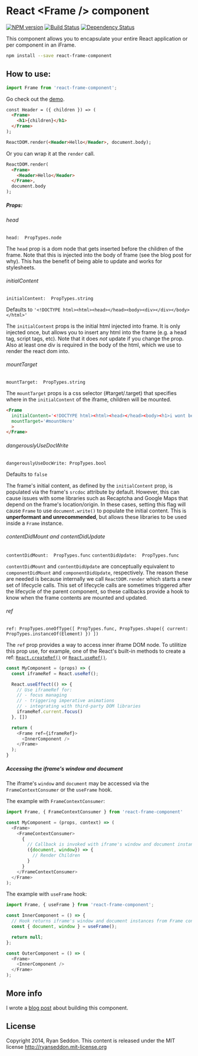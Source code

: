 # React &lt;Frame /> component

[![NPM version][npm-image]][npm-url] [![Build Status][travis-image]][travis-url] [![Dependency Status][depstat-image]][depstat-url]

This component allows you to encapsulate your entire React application or per component in an iFrame.

```bash
npm install --save react-frame-component
```

## How to use:

```js
import Frame from 'react-frame-component';
```

Go check out the [demo][demo-url].

```html
const Header = ({ children }) => (
  <Frame>
    <h1>{children}</h1>
  </Frame>
);

ReactDOM.render(<Header>Hello</Header>, document.body);
```

Or you can wrap it at the `render` call.

```html
ReactDOM.render(
  <Frame>
    <Header>Hello</Header>
  </Frame>,
  document.body
);
```

##### Props:

###### head
`head:  PropTypes.node`

The `head` prop is a dom node that gets inserted before the children of the frame. Note that this is injected into the body of frame (see the blog post for why). This has the benefit of being able to update and works for stylesheets.

###### initialContent
`initialContent:  PropTypes.string`

Defaults to `'<!DOCTYPE html><html><head></head><body><div></div></body></html>'`

The `initialContent` props is the initial html injected into frame. It is only injected once, but allows you to insert any html into the frame (e.g. a head tag, script tags, etc). Note that it does *not* update if you change the prop. Also at least one div is required in the body of the html, which we use to render the react dom into.

###### mountTarget
`mountTarget:  PropTypes.string`

The `mountTarget` props is a css selector (#target/.target) that specifies where in the `initialContent` of the iframe, children will be mounted.

```html
<Frame
  initialContent='<!DOCTYPE html><html><head></head><body><h1>i wont be changed</h1><div id="mountHere"></div></body></html>'
  mountTarget='#mountHere'
  >
</Frame>
```

###### dangerouslyUseDocWrite
`dangerouslyUseDocWrite: PropTypes.bool`

Defaults to `false`

The frame's initial content, as defined by the `initialContent` prop, is populated via the frame's `srcdoc` attribute by default. However, this can cause issues with some libraries such as Recaptcha and Google Maps that depend on the frame's location/origin. In these cases, setting this flag will cause `Frame` to use `document.write()` to populate the initial content. This is **unperformant and unrecommended**, but allows these libraries to be used inside a `Frame` instance.

###### contentDidMount and contentDidUpdate
`contentDidMount:  PropTypes.func`
`contentDidUpdate:  PropTypes.func`

`contentDidMount` and `contentDidUpdate` are conceptually equivalent to
`componentDidMount` and `componentDidUpdate`, respectively. The reason these are
needed is because internally we call `ReactDOM.render` which starts a new set of
lifecycle calls. This set of lifecycle calls are sometimes triggered after the
lifecycle of the parent component, so these callbacks provide a hook to know
when the frame contents are mounted and updated.

###### ref
`ref: PropTypes.oneOfType([ PropTypes.func, PropTypes.shape({ current: PropTypes.instanceOf(Element) }) ])`

The `ref` prop provides a way to access inner iframe DOM node. To utilitize this prop use, for example, one of the React's built-in methods to create a ref: [`React.createRef()`](https://reactjs.org/docs/refs-and-the-dom.html#creating-refs) or [`React.useRef()`](https://reactjs.org/docs/hooks-reference.html#useref).

```js
const MyComponent = (props) => {
  const iframeRef = React.useRef();

  React.useEffect(() => {
    // Use iframeRef for:
    // - focus managing
    // - triggering imperative animations
    // - integrating with third-party DOM libraries
    iframeRef.current.focus()
  }, [])

  return (
    <Frame ref={iframeRef}>
      <InnerComponent />
    </Frame>
  );
}
```

##### Accessing the iframe's window and document
The iframe's `window` and `document` may be accessed via the `FrameContextConsumer` or the `useFrame` hook.

The example with `FrameContextConsumer`:

```js
import Frame, { FrameContextConsumer } from 'react-frame-component'

const MyComponent = (props, context) => (
  <Frame>
    <FrameContextConsumer>
      {
        // Callback is invoked with iframe's window and document instances
        ({document, window}) => {
          // Render Children
        }
      }
    </FrameContextConsumer>
  </Frame>
);

```

The example with `useFrame` hook:

```js
import Frame, { useFrame } from 'react-frame-component';

const InnerComponent = () => {
  // Hook returns iframe's window and document instances from Frame context
  const { document, window } = useFrame();

  return null;
};

const OuterComponent = () => (
  <Frame>
    <InnerComponent />
  </Frame>
);
```

## More info

I wrote a [blog post][blog-url] about building this component.

## License

Copyright 2014, Ryan Seddon.
This content is released under the MIT license http://ryanseddon.mit-license.org

[npm-url]: https://npmjs.org/package/react-frame-component
[npm-image]: https://badge.fury.io/js/react-frame-component.png

[travis-url]: http://travis-ci.org/ryanseddon/react-frame-component
[travis-image]: https://secure.travis-ci.org/ryanseddon/react-frame-component.png?branch=master

[depstat-url]: https://david-dm.org/ryanseddon/react-frame-component
[depstat-image]: https://david-dm.org/ryanseddon/react-frame-component.png

[demo-url]: http://ryanseddon.github.io/react-frame-component/
[blog-url]: https://medium.com/@ryanseddon/rendering-to-iframes-in-react-d1cb92274f86
